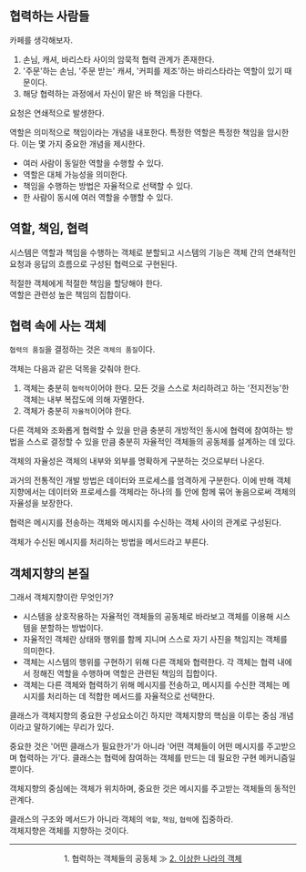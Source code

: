 ## 협력하는 사람들

카페를 생각해보자.
1. 손님, 캐셔, 바리스타 사이의 암묵적 협력 관계가 존재한다.
2. '주문'하는 손님, '주문 받는' 캐셔, '커피를 제조'하는 바리스타라는 역할이 있기 때문이다.
3. 해당 협력하는 과정에서 자신이 맡은 바 책임을 다한다.

요청은 연쇄적으로 발생한다.

역할은 의미적으로 책임이라는 개념을 내포한다. 특정한 역할은 특정한 책임을 암시한다.
이는 몇 가지 중요한 개념을 제시한다.

- 여러 사람이 동일한 역할을 수행할 수 있다.
- 역할은 대체 가능성을 의미한다.
- 책임을 수행하는 방법은 자율적으로 선택할 수 있다.
- 한 사람이 동시에 여러 역할을 수행할 수 있다.

## 역할, 책임, 협력
시스템은 역할과 책임을 수행하는 객체로 분할되고 시스템의 기능은 객체 간의 연쇄적인 요청과 응답의 흐름으로 구성된 협력으로 구현된다.

적절한 객체에게 적절한 책임을 할당해야 한다.<br>
역할은 관련성 높은 책임의 집합이다.

## 협력 속에 사는 객체
`협력의 품질`을 결정하는 것은 `객체의 품질`이다.

객체는 다음과 같은 덕목을 갖춰야 한다.
1. 객체는 충분히 `협력적`이어야 한다.
  모든 것을 스스로 처리하려고 하는 '전지전능'한 객체는 내부 복잡도에 의해 자멸한다.
2. 객체가 충분히 `자율적`이어야 한다.

다른 객체와 조화롭게 협력할 수 있을 만큼 충분히 개방적인 동시에 협력에 참여하는 방법을 스스로 결정할 수 있을 만큼 충분히 자율적인 객체들의 공동체를 설계하는 데 있다.

객체의 자율성은 객체의 내부와 외부를 명확하게 구분하는 것으로부터 나온다.

과거의 전통적인 개발 방법은 데이터와 프로세스를 엄격하게 구분한다. 이에 반해 객체지향에서는 데이터와 프로세스를 객체라는 하나의 틀 안에 함께 묶어 놓음으로써 객체의 자율성을 보장한다.

협력은 메시지를 전송하는 객체와 메시지를 수신하는 객체 사이의 관계로 구성된다.

객체가 수신된 메시지를 처리하는 방법을 메서드라고 부른다.

## 객체지향의 본질
그래서 객체지향이란 무엇인가?
- 시스템을 상호작용하는 자율적인 객체들의 공동체로 바라보고 객체를 이용해 시스템을 분할하는 방법이다.
- 자율적인 객체란 상태와 행위를 함께 지니며 스스로 자기 사진을 책임지는 객체를 의미한다.
- 객체는 시스템의 행위를 구현하기 위해 다른 객체와 협력한다. 각 객체는 협력 내에서 정해진 역할을 수행하며 역할은 관련된 책임의 집합이다.
- 객체는 다른 객체와 협력하기 위해 메시지를 전송하고, 메시지를 수신한 객체는 메시지를 처리하는 데 적합한 메서드를 자율적으로 선택한다.

클래스가 객체지향의 중요한 구성요소이긴 하지만 객체지향의 핵심을 이루는 중심 개념이라고 말하기에는 무리가 있다.

중요한 것은 '어떤 클래스가 필요한가'가 아니라 '어떤 객체들이 어떤 메시지를 주고받으며 협력하는 가'다.
클래스는 협력에 참여하는 객체를 만드는 데 필요한 구현 메커니즘일 뿐이다.

객체지향의 중심에는 객체가 위치하며, 중요한 것은 메시지를 주고받는 객체들의 동적인 관계다.

클래스의 구조와 메서드가 아니라 객체의 `역할`, `책임`, `협력`에 집중하라.<br>
객체지향은 객체를 지향하는 것이다.

---

<div align="center">
    1. 협력하는 객체들의 공동체 ≫
    <a href="https://github.com/HongYeseul/book-study/blob/main/%EA%B0%9D%EC%B2%B4%EC%A7%80%ED%96%A5%EC%9D%98-%EC%82%AC%EC%8B%A4%EA%B3%BC-%EC%98%A4%ED%95%B4/2%20-%20%EC%9D%B4%EC%83%81%ED%95%9C%20%EB%82%98%EB%9D%BC%EC%9D%98%20%EA%B0%9D%EC%B2%B4.md">
        2. 이상한 나라의 객체
    </a>
</div>